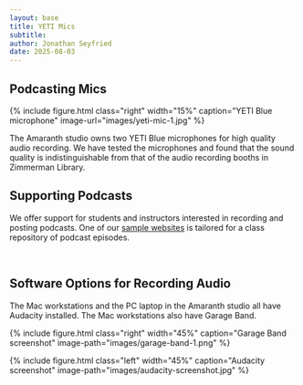 ```yaml
---
layout: base
title: YETI Mics
subtitle:
author: Jonathan Seyfried
date: 2025-08-03
---
```


## Podcasting Mics
{% include figure.html
  class="right"
  width="15%"
  caption="YETI Blue microphone"
  image-url="images/yeti-mic-1.jpg"
%}

The Amaranth studio owns two YETI Blue microphones for high quality audio recording. We have tested the microphones and found that the sound quality is indistinguishable from that of the audio recording booths in Zimmerman Library. 

## Supporting Podcasts
We offer support for students and instructors interested in recording and posting podcasts. One of our [sample websites](https://amaranth-unm.github.io/websites/examples) is tailored for a class repository of podcast episodes. 

<br style="clear: both">

## Software Options for Recording Audio
The Mac workstations and the PC laptop in the Amaranth studio all have Audacity installed. The Mac workstations also have Garage Band. 

{% include figure.html
  class="right"
  width="45%"
  caption="Garage Band screenshot"
  image-path="images/garage-band-1.png"
%}

{% include figure.html
  class="left"
  width="45%"
  caption="Audacity screenshot"
  image-path="images/audacity-screenshot.jpg"
%}